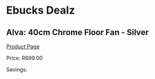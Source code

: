 
# Ebucks Dealz
## Alva: 40cm Chrome Floor Fan - Silver
[Product Page](https://www.ebucks.com/web/shop/productSelected.do?prodId=673631600&catId=704982758)

Price: R699.00

Savings: 


	